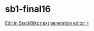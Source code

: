 # sb1-final16

[Edit in StackBlitz next generation editor ⚡️](https://stackblitz.com/~/github.com/drmas001/sb1-final16)
